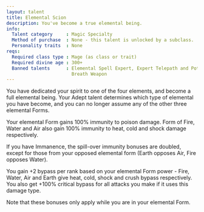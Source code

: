 ```yaml
---
layout: talent
title: Elemental Scion
description: You've become a true elemental being.
info:
  Talent category     : Magic Specialty
  Method of purchase  : None - this talent is unlocked by a subclass.
  Personality traits  : None
reqs:
  Required class type : Mage (as class or trait)
  Required divine age : 300+
  Banned talents      : Elemental Spell Expert, Expert Telepath and Potent
                        Breath Weapon
---
```


You have dedicated your spirit to one of the four elements, and become a full
elemental being.  Your Adept talent determines which type of elemental you have
become, and you can no longer assume any of the other three elemental Forms.

Your elemental Form gains 100% immunity to poison damage.  Form of Fire, Water
and Air also gain 100% immunity to heat, cold and shock damage respectively.

If you have Immanence, the spill-over immunity bonuses are doubled, except for
those from your opposed elemental form (Earth opposes Air, Fire opposes Water).

You gain +2 bypass per rank based on your elemental Form power - Fire, Water,
Air and Earth give heat, cold, shock and crush bypass respectively.  You also
get +100% critical bypass for all attacks you make if it uses this damage type.

Note that these bonuses only apply while you are in your elemental Form.
